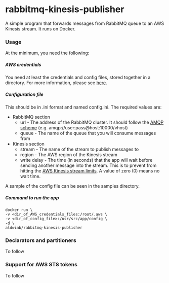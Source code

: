 # rabbitmq-kinesis-publisher #

A simple program that forwards messages from RabbitMQ queue to an AWS Kinesis stream.
It runs on Docker.

### Usage ###

At the minimum, you need the following:

##### AWS credentials #####
You need at least the credentials and config files, 
stored together in a directory. For more information, please see [here](http://docs.aws.amazon.com/cli/latest/userguide/cli-chap-getting-started.html).

##### Configuration file ###### 
This should be in .ini format and named config.ini. The required values are:
* RabbitMQ section
  * url - The address of the RabbitMQ cluster. It should follow the 
  [AMQP scheme](https://www.rabbitmq.com/uri-spec.html) (e.g. 
  amqp://user:pass@host:10000/vhost)
  * queue - The name of the queue that you will consume messages from
* Kinesis section  
  * stream - The name of the stream to publish messages to
  * region - The AWS region of the Kinesis stream
  * write delay - The time (in seconds) that the app will wait before 
  sending another message into the stream. This is to prevent from hitting 
  the [AWS Kinesis stream limits](http://docs.aws.amazon.com/streams/latest/dev/service-sizes-and-limits.html). 
  A value of zero (0) means no wait time.

A sample of the config file can be seen in the samples directory.

##### Command to run the app #####
```shell
docker run \
-v <dir_of_AWS_credentials_files:/root/.aws \
-v <dir_of_config_file>:/usr/src/app/config \
-d \
aldwinb/rabbitmq-kinesis-publisher
```

### Declarators and partitioners ###

To follow

### Support for AWS STS tokens ###

To follow